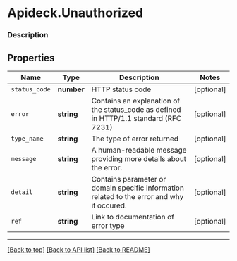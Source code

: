 # Apideck.Unauthorized

### Description

## Properties
Name | Type | Description | Notes
------------ | ------------- | ------------- | -------------
`status_code` | **number** | HTTP status code | [optional] 
`error` | **string** | Contains an explanation of the status_code as defined in HTTP/1.1 standard (RFC 7231) | [optional] 
`type_name` | **string** | The type of error returned | [optional] 
`message` | **string** | A human-readable message providing more details about the error. | [optional] 
`detail` | **string** | Contains parameter or domain specific information related to the error and why it occured. | [optional] 
`ref` | **string** | Link to documentation of error type | [optional] 





---

[[Back to top]](#) [[Back to API list]](../../../../README.md#documentation-for-api-endpoints) [[Back to README]](../../../../README.md)


